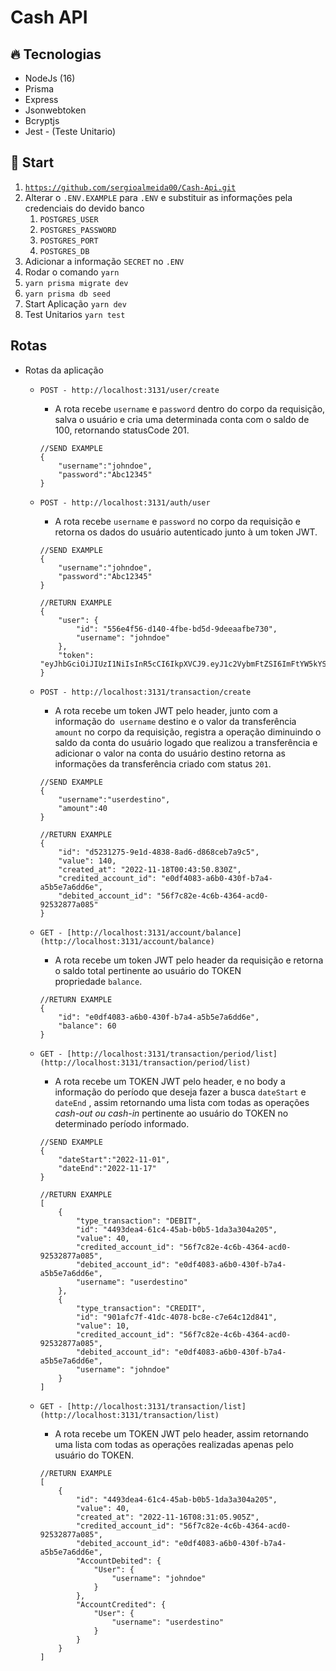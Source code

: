 # Cash API

## 🔥 Tecnologias

- NodeJs (16)
- Prisma
- Express
- Jsonwebtoken
- Bcryptjs
- Jest - (Teste Unitario)

## 🚀 ****Start****

1. [`https://github.com/sergioalmeida00/Cash-Api.git`](https://github.com/sergioalmeida00/Cash-Api.git)
2. Alterar o `.ENV.EXAMPLE` para `.ENV` e substituir as informações pela credenciais do devido banco
    1. `POSTGRES_USER`
    2. `POSTGRES_PASSWORD`
    3. `POSTGRES_PORT`
    4. `POSTGRES_DB`
3. Adicionar a informação `SECRET` no `.ENV`
4. Rodar o comando `yarn`
5. `yarn prisma migrate dev`
6. `yarn prisma db seed`
7. Start Aplicação `yarn dev`
8. Test Unitarios `yarn test`

## **Rotas**

- Rotas da aplicação
    - `POST - http://localhost:3131/user/create`
        - A rota recebe `username` e `password` dentro do corpo da requisição, salva o usuário e cria uma determinada conta com o saldo de 100, retornando statusCode 201.
        
        ```tsx
        //SEND EXAMPLE
        {
        	"username":"johndoe",
        	"password":"Abc12345"
        }
        ```
        
    
    - `POST - http://localhost:3131/auth/user`
        - A rota recebe `username` e `password` no corpo da requisição e retorna os dados do usuário autenticado junto à um token JWT.
        
        ```tsx
        //SEND EXAMPLE
        {
        	"username":"johndoe",
        	"password":"Abc12345"
        }
        ```
        
        ```tsx
        //RETURN EXAMPLE
        {
        	"user": {
        		"id": "556e4f56-d140-4fbe-bd5d-9deeaafbe730",
        		"username": "johndoe"
        	},
        	"token": "eyJhbGciOiJIUzI1NiIsInR5cCI6IkpXVCJ9.eyJ1c2VybmFtZSI6ImFtYW5kYSIsImFjY291bnRfaWQiOiI1NmY3YzgyZS00YzZiLTQzNjQtYWNkMC05MjUzMjg3N2EwODUiLCJpYXQiOjE2Njg3MzIxODgsImV4cCI6MTY2ODgxODU4OCwic3ViIjoiNTU2ZTRmNTYtZDE0MC00ZmJlLWJkNWQtOWRlZWFhZmJlNzMwIn0.4CEEeeMoAEHSuHZexD4r0Rpc8PwLucliAFHMTXxu8z8"
        }
        ```
        
    
    - `POST - http://localhost:3131/transaction/create`
        - A rota recebe um token JWT pelo header, junto com a informação do  `username` destino e o valor da transferência `amount` no corpo da requisição, registra a operação diminuindo o saldo da conta do usuário logado que realizou a transferência e adicionar o valor na conta do usuário destino retorna as informações da transferência criado com status `201`.
        
        ```tsx
        //SEND EXAMPLE
        {
        	"username":"userdestino",
        	"amount":40
        }
        ```
        
        ```tsx
        //RETURN EXAMPLE
        {
        	"id": "d5231275-9e1d-4838-8ad6-d868ceb7a9c5",
        	"value": 140,
        	"created_at": "2022-11-18T00:43:50.830Z",
        	"credited_account_id": "e0df4083-a6b0-430f-b7a4-a5b5e7a6dd6e",
        	"debited_account_id": "56f7c82e-4c6b-4364-acd0-92532877a085"
        }
        ```
        
    - `GET - [http://localhost:3131/account/balance](http://localhost:3131/account/balance)`
        - A rota recebe um token JWT pelo header da requisição e retorna o saldo total pertinente ao usuário do TOKEN propriedade `balance`.
        
        ```tsx
        //RETURN EXAMPLE
        {
        	"id": "e0df4083-a6b0-430f-b7a4-a5b5e7a6dd6e",
        	"balance": 60
        }
        ```
        
    - `GET - [http://localhost:3131/transaction/period/list](http://localhost:3131/transaction/period/list)`
        - A rota recebe um TOKEN JWT pelo header, e no body a informação do período que deseja fazer a busca `dateStart` e `dateEnd` , assim retornando uma lista com todas as operações *cash-out ou*  *cash-in* pertinente ao usuário do TOKEN no determinado período informado.
        
        ```tsx
        //SEND EXAMPLE
        {
        	"dateStart":"2022-11-01",
        	"dateEnd":"2022-11-17"
        }
        ```
        
        ```tsx
        //RETURN EXAMPLE
        [
        	{
        		"type_transaction": "DEBIT",
        		"id": "4493dea4-61c4-45ab-b0b5-1da3a304a205",
        		"value": 40,
        		"credited_account_id": "56f7c82e-4c6b-4364-acd0-92532877a085",
        		"debited_account_id": "e0df4083-a6b0-430f-b7a4-a5b5e7a6dd6e",
        		"username": "userdestino"
        	},
        	{
        		"type_transaction": "CREDIT",
        		"id": "901afc7f-41dc-4078-bc8e-c7e64c12d841",
        		"value": 10,
        		"credited_account_id": "56f7c82e-4c6b-4364-acd0-92532877a085",
        		"debited_account_id": "e0df4083-a6b0-430f-b7a4-a5b5e7a6dd6e",
        		"username": "johndoe"
        	}
        ]
        ```
        
    - `GET - [http://localhost:3131/transaction/list](http://localhost:3131/transaction/list)`
        - A rota recebe um TOKEN JWT pelo header, assim retornando uma lista com todas as operações realizadas apenas pelo usuário do TOKEN.
        
        ```tsx
        //RETURN EXAMPLE
        [
        	{
        		"id": "4493dea4-61c4-45ab-b0b5-1da3a304a205",
        		"value": 40,
        		"created_at": "2022-11-16T08:31:05.905Z",
        		"credited_account_id": "56f7c82e-4c6b-4364-acd0-92532877a085",
        		"debited_account_id": "e0df4083-a6b0-430f-b7a4-a5b5e7a6dd6e",
        		"AccountDebited": {
        			"User": {
        				"username": "johndoe"
        			}
        		},
        		"AccountCredited": {
        			"User": {
        				"username": "userdestino"
        			}
        		}
        	}
        ]
        ```